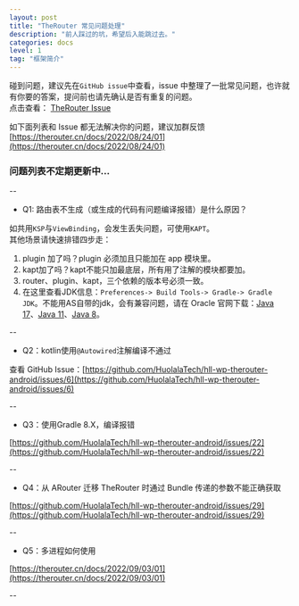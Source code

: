 ```yaml
---
layout: post
title: "TheRouter 常见问题处理"
description: "前人踩过的坑，希望后入能跳过去。"
categories: docs
level: 1
tag: "框架简介"  
---
```


碰到问题，建议先在`GitHub issue`中查看，issue 中整理了一批常见问题，也许就有你要的答案，提问前也请先确认是否有重复的问题。    
点击查看： [TheRouter Issue](https://github.com/HuolalaTech/hll-wp-therouter-android/issues?q=is%3Aissue+is%3Aclosed)  

如下面列表和 Issue 都无法解决你的问题，建议加群反馈 [https://therouter.cn/docs/2022/08/24/01](https://therouter.cn/docs/2022/08/24/01)    
 

### 问题列表不定期更新中...

-- 

* Q1: 路由表不生成（或生成的代码有问题编译报错）是什么原因？  

如共用`KSP`与`ViewBinding`，会发生丢失问题，可使用`KAPT`。   
其他场景请快速排错四步走：   

1. plugin 加了吗？plugin 必须加且只能加在 app 模块里。   
2. kapt加了吗？kapt不能只加最底层，所有用了注解的模块都要加。    
3. router、plugin、kapt，三个依赖的版本号必须一致。   
4. 在这里查看JDK信息：`Preferences-> Build Tools-> Gradle-> Gradle JDK`。不能用AS自带的jdk，会有兼容问题，请在 Oracle 官网下载：[Java 17](https://www.oracle.com/hk/java/technologies/downloads/#java17)、[Java 11](https://www.oracle.com/hk/java/technologies/downloads/#java11)、[Java 8](https://www.oracle.com/hk/java/technologies/downloads/#java8)。

--

* Q2：kotlin使用`@Autowired`注解编译不通过  

查看 GitHub Issue：[https://github.com/HuolalaTech/hll-wp-therouter-android/issues/6](https://github.com/HuolalaTech/hll-wp-therouter-android/issues/6)

-- 

* Q3：使用Gradle 8.X，编译报错

[https://github.com/HuolalaTech/hll-wp-therouter-android/issues/22](https://github.com/HuolalaTech/hll-wp-therouter-android/issues/22)

--

* Q4：从 ARouter 迁移 TheRouter 时通过 Bundle 传递的参数不能正确获取  

[https://github.com/HuolalaTech/hll-wp-therouter-android/issues/29](https://github.com/HuolalaTech/hll-wp-therouter-android/issues/29)

-- 

* Q5：多进程如何使用

[https://therouter.cn/docs/2022/09/03/01](https://therouter.cn/docs/2022/09/03/01)

-- 

